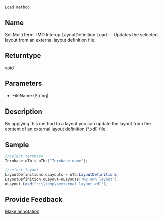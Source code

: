 

# 
    Load method



## Name

Sdl.MultiTerm.TMO.Interop.LayoutDefinition.Load —          Updates the selected layout from an external layout definition file.



## Returntype

void



## Parameters

* FileName (String)




## Description



By applying this method to a layout you can update the layout from the content of an external layout definition (\*.xdl) file.



## Sample


```cs
//select termbase
Termbase oTb = oTbs["Termbase name"];

//select layout
LayoutDefinitions oLayouts = oTb.LayoutDefinitions;
LayoutDefinition oLayout=oLayouts["My own layout"];
oLayout.Load("c:\\temp\\external_layout.xdl");
```



## Provide Feedback

[Make annotation](mailto:sdk-feedback@sdl.com&amp;subject=Reference%20for%20Sdl.MultiTerm.TMO.Interop.LayoutDefinition.Load)

